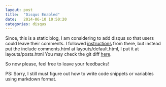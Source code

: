 ```yaml
---
layout: post
title:  "Disqus Enabled"
date:   2014-06-10 10:50:20
categories: disqus
---
```


Since, this is a static blog, I am considering to add disqus so that users could leave their comments. I followed [instructions](http://joshualande.com/jekyll-github-pages-poole/) from there, but instead put the include comments.html at layouts/default.html, I put it at layouts/posts.html You may check the git diff [here](https://github.com/za/za.github.io/commit/5d52e05976eb28fa7031a57769e57ccf097ca4a3).

So now please, feel free to leave your feedbacks! 

PS: Sorry, I still must figure out how to write code snippets or variables using markdown format.
